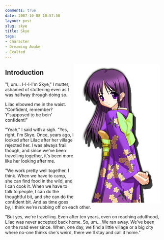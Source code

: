 ```yaml
---
comments: true
date: 2007-10-08 10:57:58
layout: post
slug: skye
title: Skye
tags:
- Character
- Dreaming Awake
- Exalted
---
```


<p><img src="/fiction/characters/portraits/skye.png" style="float:right" /></p>
<h2>Introduction</h2>
<div>
<p>"I, um...  I-I-I-I'm Skye," I mutter, ashamed of stuttering even as I was halfway through doing so.</p>
<p>Lilac elbowed me in the waist.  "Confident, remember?  Y'supposed to be bein' confident!"</p>
<p>"Yeah," I said with a sigh.  "Yes, right, I'm Skye.  Once, years ago, I looked after Lilac after her village rejected her.  I was always frail though, and since we've been travelling together, it's been more like her looking after me.</p>
<p>"We work pretty well together, I think.  When we have to camp, she can find food in the wild, and I can cook it.  When we have to talk to people, I can do the thoughtful bit, and she can do the confident bit.  And as time goes by, I think we're rubbing off on each other.</p>
<p>"But yes, we're travelling.  Even after ten years, even on reaching adulthood, Lilac was never accepted back home.  So, um...  We ran away.  We've been on the road ever since.  When, one day, we find a little village or a big city where no-one thinks she's weird, there we'll stay and call it home."</p>
</div>
